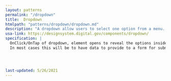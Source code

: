 ```yaml
---
layout: patterns
permalink: "/dropdown"
title:  Dropdown
htmlpath: "patterns/dropdown/dropdown.md"
description: "A dropdown allow users to select one option from a menu. "
usa-link: https://designsystem.digital.gov/components/dropdown/
specification: |
  OnClick/OnTap of dropdown, element opens to reveal the options inside. On click of option, the item is selected and the desired action is preformed byt the system.
  In most cases this will be to have data to provide to a form for submission. In rare cases it may be used as navigation to another page.




last-updated: 5/26/2021
---
```

<!--- if extra information is needed for this pattern, write here in Markdown. -->
<!--- to learn markdown format go to https://docs.github.com/en/github/writing-on-github/basic-writing-and-formatting-syntax -->


